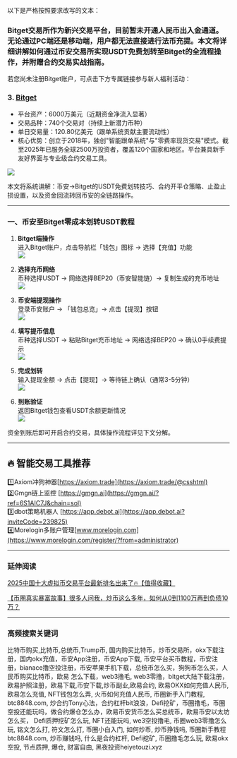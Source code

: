 以下是严格按照要求改写的文本：

### Bitget交易所作为新兴交易平台，目前暂未开通人民币出入金通道。无论通过PC端还是移动端，用户都无法直接进行法币充提。本文将详细讲解如何通过币安交易所实现USDT免费划转至Bitget的全流程操作，并附赠合约交易实战指南。

若您尚未注册Bitget账户，可点击下方专属链接参与新人福利活动：

### 3. [Bitget](https://www.bitget.com/zh-CN/referral/register?from=referral&clacCode=VRNEYUTR)
- 平台资产：6000万美元（近期资金净流入显著）
- 交易品种：740个交易对（持续上新潜力币种）
- 单日交易量：120.80亿美元（跟单系统贡献主要流动性）
- 核心优势：创立于2018年，独创"智能跟单系统"与"零费率现货交易"模式。截至2025年已服务全球2500万投资者，覆盖120个国家和地区。平台兼具新手友好界面与专业级合约交易工具。

[![](https://fe095ec.webp.li/top-10-exchanges-003.jpg)](https://www.bitget.com/zh-CN/referral/register?from=referral&clacCode=VRNEYUTR)

本文将系统讲解：币安→Bitget的USDT免费划转技巧、合约开平仓策略、止盈止损设置，以及资金回流转回币安的全链路操作。

---

### 一、币安至Bitget零成本划转USDT教程
1. **Bitget端操作**  
进入Bitget账户，点击导航栏「钱包」图标 → 选择【充值】功能  
[![](https://307e939.webp.li/20250415174119986.png)](https://btc8848.com/top-10-exchanges)  

2. **选择充币网络**  
币种选择USDT → 网络选择BEP20（币安智能链）→ 复制生成的充币地址  
[![](https://307e939.webp.li/20250415174200605.png)](https://btc8848.com/top-10-exchanges)

3. **币安端提现操作**  
登录币安账户 → 「钱包总览」→ 点击【提现】按钮  
[![](https://307e939.webp.li/20250415174239733.png)](https://btc8848.com/top-10-exchanges)

4. **填写提币信息**  
币种选择USDT → 粘贴Bitget充币地址 → 网络选择BEP20 → 确认0手续费提示  
[![](https://307e939.webp.li/20250415174345870.png)](https://btc8848.com/top-10-exchanges)

5. **完成划转**  
输入提现金额 → 点击【提现】→ 等待链上确认（通常3-5分钟）  
[![](https://307e939.webp.li/20250415174409028.png)](https://btc8848.com/top-10-exchanges)

6. **到账验证**  
返回Bitget钱包查看USDT余额更新情况  
[![](https://307e939.webp.li/20250415174447762.png)](https://btc8848.com/top-10-exchanges)

资金到账后即可开启合约交易，具体操作流程详见下文分解。

---

## 🔥 智能交易工具推荐
1️⃣Axiom冲狗神器[https://axiom.trade](https://axiom.trade/@csshtml)  
2️⃣Gmgn链上监控 [https://gmgn.ai](https://gmgn.ai/?ref=6S1AIC7J&chain=sol)  
3️⃣dbot策略机器人 [https://app.debot.ai](https://app.debot.ai?inviteCode=239825)  
4️⃣Morelogin多账户管理[www.morelogin.com](https://www.morelogin.com/register/?from=administrator)  

---

### 延伸阅读
[2025中国十大虚拟币交易平台最新排名出来了🔥【值得收藏】](https://btc8848.com/top-10-exchanges/)

[【币圈真实暴富故事】很多人问我，炒币这么多年，如何从0到1100万再到负债10万？](https://heiyetouzi.xyz/biquanstory001/)

---

### 高频搜索关键词
比特币购买,比特币,总统币,Trump币, 国内购买比特币，炒币交易所，okx下载注册，国内okx充值，币安App注册，币安App下载, 币安平台买币教程，币安注册，bianace撸空投注册，币安苹果手机下载，总统币怎么买，狗狗币怎么买，人民币购买比特币，欧易 怎么下载，web3撸毛, web3零撸，bitget大陆下载注册，欧易护照注册，欧易下载,币安下载,炒币副业,欧易合约, 欧易OKX如何充值人民币, 欧易怎么充值, NFT钱包怎么弄, 火币如何充值人民币, 币圈新手入门教程, btc8848.com, 炒合约Tony心法，合约杠杆bit浪浪，Defi挖矿，币圈撸毛，币圈空投还能玩吗，做合约爆仓怎么办，欧易币安货币怎么买总统币，欧易币安以太坊怎么买， Defi质押挖矿怎么玩, NFT还能玩吗, we3空投撸毛, 币圈web3零撸怎么玩, 铭文怎么打, 符文怎么打, 币圈小白入门, 如何炒币, 炒币挣钱吗, 币圈新手教程btc8848.com, 炒币赚钱吗, 什么是合约杠杆, Defi挖矿, 币圈撸毛怎么玩, 欧易okx空投, 节点质押, 爆仓, 财富自由, 黑夜投资heiyetouzi.xyz